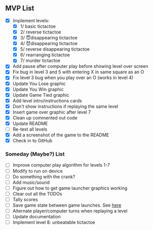 
## MVP List

- [x] Implement levels:
    - [x] 1/ basic tictactoe
    - [x] 2/ reverse tictactoe
    - [x] 3/ 😇disappearing tictactoe
    - [x] 4/ 😈disappearing tictactoe
    - [x] 5/ reverse disappearing tictactoe
    - [x] 6/ rearranging tictactoe
    - [x] 7/ murder tictactoe
- [x] Add pause after computer play before showing level over screen
- [x] Fix bug in level 3 and 5 with entering X in same square as an O
- [x] Fix level 3 bug when you play over an O (works in level 4)
- [x] Update You Lose graphic
- [x] Update You Win graphic
- [x] Update Game Tied graphic
- [x] Add level intro/instructions cards
- [x] Don't show instructions if replaying the same level
- [x] Insert game over graphic after level 7
- [x] Clean up commented out code
- [x] Update README
- [ ] Re-test all levels
- [x] Add a screenshot of the game to the README
- [x] Check in to GitHub

### Someday (Maybe?) List

- [ ] Improve computer play algorithm for levels 1-7
- [ ] Modify to run on device
- [ ] Do something with the crank?
- [ ] Add music/sound
- [ ] Figure out how to get game launcher graphics working
- [ ] Clear out all the TODOs
- [ ] Tally scores
- [ ] Save game state between game launches. See [here](https://sdk.play.date/2.6.2/#saving-state)
- [ ] Alternate player/computer turns when replaying a level
- [ ] Update documentation
- [ ] Implement level 8: unbeatable tictactoe
